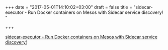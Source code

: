 +++
date = "2017-05-01T14:10:02+03:00"
draft = false
title = "sidecar-executor - Run Docker containers on Mesos with Sidecar service discovery! "

+++

<p><a href="https://t.co/iF2AV58NOi">sidecar-executor - Run Docker containers on Mesos with Sidecar service discovery! </a></p>